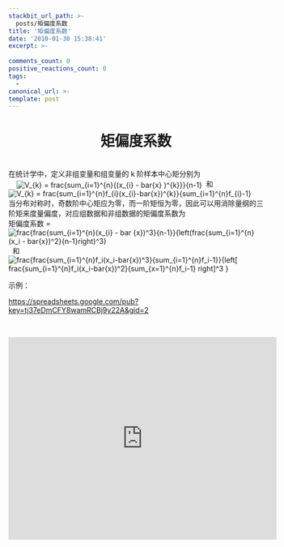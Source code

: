 ```yaml
---
stackbit_url_path: >-
  posts/矩偏度系数
title: '矩偏度系数'
date: '2010-01-30 15:38:41'
excerpt: >-
  
comments_count: 0
positive_reactions_count: 0
tags: 
  - 
canonical_url: >-
template: post
---
```

<h1 style="text-align: center;">矩偏度系数</h1><div>&nbsp;</div><div>在统计学中，定义非组变量和组变量的 k 阶样本中心矩分别为</div><div>&nbsp;&nbsp; &nbsp;<img alt="V_{k} = frac{sum_{i=1}^{n}{(x_{i} - bar{x} )^{k}}}{n-1}" class="ee_img tr_noresize" eeimg="1" style="vertical-align: middle" src="https://www.google.com/chart?cht=tx&amp;chf=bg,s,FFFFFF00&amp;chco=000000&amp;chl=V_%7Bk%7D%20%3D%20%5Cfrac%7B%5Csum_%7Bi%3D1%7D%5E%7Bn%7D%7B(x_%7Bi%7D%20-%20%5Cbar%7Bx%7D%20)%5E%7Bk%7D%7D%7D%7Bn-1%7D">&nbsp;&nbsp;和&nbsp;<img alt="V_{k} = frac{sum_{i=1}^{n}f_{i}(x_{i}-bar{x})^{k}}{sum_{i=1}^{n}f_{i}-1}" class="ee_img tr_noresize" eeimg="1" style="vertical-align: middle" src="https://www.google.com/chart?cht=tx&amp;chf=bg,s,FFFFFF00&amp;chco=000000&amp;chl=V_%7Bk%7D%20%3D%20%5Cfrac%7B%5Csum_%7Bi%3D1%7D%5E%7Bn%7Df_%7Bi%7D(x_%7Bi%7D-%5Cbar%7Bx%7D)%5E%7Bk%7D%7D%7B%5Csum_%7Bi%3D1%7D%5E%7Bn%7Df_%7Bi%7D-1%7D"></div><div>当分布对称时，奇数阶中心矩应为零，而一阶矩恒为零，因此可以用消除量纲的三阶矩来度量偏度，对应组数据和非组数据的矩偏度系数为</div><div>矩偏度系数 =&nbsp;<img alt="frac{frac{sum_{i=1}^{n}(x_{i} - bar {x})^3}{n-1}}{left(frac{sum_{i=1}^{n}(x_i - bar{x})^2}{n-1}right)^3}" class="ee_img tr_noresize" eeimg="1" style="vertical-align: middle" src="https://www.google.com/chart?cht=tx&amp;chf=bg,s,FFFFFF00&amp;chco=000000&amp;chl=%5Cfrac%7B%5Cfrac%7B%5Csum_%7Bi%3D1%7D%5E%7Bn%7D(x_%7Bi%7D%20-%20%5Cbar%20%7Bx%7D)%5E3%7D%7Bn-1%7D%7D%7B%5Cleft(%5Cfrac%7B%5Csum_%7Bi%3D1%7D%5E%7Bn%7D(x_i%20-%20%5Cbar%7Bx%7D)%5E2%7D%7Bn-1%7D%5Cright)%5E3%7D">&nbsp;&nbsp;和&nbsp;<img alt="frac{frac{sum_{i=1}^{n}f_i(x_i-bar{x})^3}{sum_{i=1}^{n}f_i-1}}{left[ frac{sum_{i=1}^{n}f_i(x_i-bar{x})^2}{sum_{x=1}^{n}f_i-1} right]^3 }" class="ee_img tr_noresize" eeimg="1" style="vertical-align: middle" src="https://www.google.com/chart?cht=tx&amp;chf=bg,s,FFFFFF00&amp;chco=000000&amp;chl=%5Cfrac%7B%5Cfrac%7B%5Csum_%7Bi%3D1%7D%5E%7Bn%7Df_i(x_i-%5Cbar%7Bx%7D)%5E3%7D%7B%5Csum_%7Bi%3D1%7D%5E%7Bn%7Df_i-1%7D%7D%7B%5Cleft%5B%20%5Cfrac%7B%5Csum_%7Bi%3D1%7D%5E%7Bn%7Df_i(x_i-%5Cbar%7Bx%7D)%5E2%7D%7B%5Csum_%7Bx%3D1%7D%5E%7Bn%7Df_i-1%7D%20%5Cright%5D%5E3%20%7D"></div><p>示例：</p><p><a href="https://spreadsheets.google.com/pub?key=tj37eDmCFY8wamRCBj9y22A&amp;gid=2">https://spreadsheets.google.com/pub?key=tj37eDmCFY8wamRCBj9y22A&amp;gid=2</a></p><p>&nbsp;</p><p><iframe width="530" height="400" frameborder="0" src="https://spreadsheets.google.com/pub?key=tj37eDmCFY8wamRCBj9y22A&amp;single=true&amp;gid=2&amp;output=html&amp;widget=true"></iframe></p>